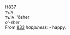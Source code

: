<body>
  <p>H837<br>  אשׁר  <br> אוֹשֶׁר  ‎  ‘ôsher  <br><i>o‘-sher </i><br>From <a href="h0833.htm">833</a>  <i>happiness: - </i>happy.<br></p>
 </body>